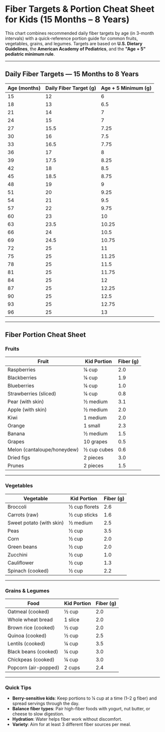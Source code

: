 # Fiber Targets & Portion Cheat Sheet for Kids (15 Months – 8 Years)

This chart combines recommended daily fiber targets by age (in 3-month intervals) with a quick-reference portion guide for common fruits, vegetables, grains, and legumes. Targets are based on **U.S. Dietary Guidelines**, the **American Academy of Pediatrics**, and the **"Age + 5" pediatric minimum rule**.

---

## Daily Fiber Targets — 15 Months to 8 Years

| Age (months) | Daily Fiber Target (g) | Age + 5 Minimum (g) |
|--------------|------------------------|---------------------|
| 15 | 12 | 6 |
| 18 | 13 | 6.5 |
| 21 | 14 | 7 |
| 24 | 15 | 7 |
| 27 | 15.5 | 7.25 |
| 30 | 16 | 7.5 |
| 33 | 16.5 | 7.75 |
| 36 | 17 | 8 |
| 39 | 17.5 | 8.25 |
| 42 | 18 | 8.5 |
| 45 | 18.5 | 8.75 |
| 48 | 19 | 9 |
| 51 | 20 | 9.25 |
| 54 | 21 | 9.5 |
| 57 | 22 | 9.75 |
| 60 | 23 | 10 |
| 63 | 23.5 | 10.25 |
| 66 | 24 | 10.5 |
| 69 | 24.5 | 10.75 |
| 72 | 25 | 11 |
| 75 | 25 | 11.25 |
| 78 | 25 | 11.5 |
| 81 | 25 | 11.75 |
| 84 | 25 | 12 |
| 87 | 25 | 12.25 |
| 90 | 25 | 12.5 |
| 93 | 25 | 12.75 |
| 96 | 25 | 13 |

---

## Fiber Portion Cheat Sheet

### Fruits
| Fruit | Kid Portion | Fiber (g) |
|-------|-------------|-----------|
| Raspberries | ¼ cup | 2.0 |
| Blackberries | ¼ cup | 1.9 |
| Blueberries | ¼ cup | 1.0 |
| Strawberries (sliced) | ¼ cup | 0.8 |
| Pear (with skin) | ½ medium | 3.1 |
| Apple (with skin) | ½ medium | 2.0 |
| Kiwi | 1 medium | 2.0 |
| Orange | 1 small | 2.3 |
| Banana | ½ medium | 1.5 |
| Grapes | 10 grapes | 0.5 |
| Melon (cantaloupe/honeydew) | ½ cup cubes | 0.6 |
| Dried figs | 2 pieces | 3.0 |
| Prunes | 2 pieces | 1.5 |

---

### Vegetables
| Vegetable | Kid Portion | Fiber (g) |
|-----------|-------------|-----------|
| Broccoli | ½ cup florets | 2.6 |
| Carrots (raw) | ½ cup sticks | 1.6 |
| Sweet potato (with skin) | ½ medium | 2.5 |
| Peas | ½ cup | 3.5 |
| Corn | ½ cup | 2.0 |
| Green beans | ½ cup | 2.0 |
| Zucchini | ½ cup | 1.0 |
| Cauliflower | ½ cup | 1.3 |
| Spinach (cooked) | ½ cup | 2.2 |

---

### Grains & Legumes
| Food | Kid Portion | Fiber (g) |
|------|-------------|-----------|
| Oatmeal (cooked) | ½ cup | 2.0 |
| Whole wheat bread | 1 slice | 2.0 |
| Brown rice (cooked) | ½ cup | 2.0 |
| Quinoa (cooked) | ½ cup | 2.5 |
| Lentils (cooked) | ¼ cup | 3.5 |
| Black beans (cooked) | ¼ cup | 3.0 |
| Chickpeas (cooked) | ¼ cup | 3.0 |
| Popcorn (air-popped) | 2 cups | 2.4 |

---

### Quick Tips
- **Berry-sensitive kids**: Keep portions to ¼ cup at a time (1–2 g fiber) and spread servings through the day.  
- **Balance fiber types**: Pair high-fiber foods with yogurt, nut butter, or cheese to slow digestion.  
- **Hydration**: Water helps fiber work without discomfort.  
- **Variety**: Aim for at least 3 different fiber sources per meal.
